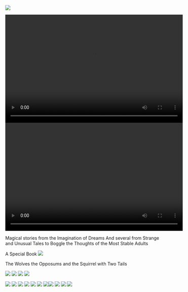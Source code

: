 

![](images/sometrainTT.png)

<video width="560" height="340" preload controls>
  <source src="hh.h264" type='video/mp4; codecs="avc1.42E01E, mp4a.40.2"'>
  	<!--<source src="hh.mov" type='video/mp4; codecs="avc1.42E01E, mp4a.40.2"' />
	<source src="hh.ogv" type='video/ogg; codecs="theora, vorbis"' />
	<source src="hh.webm" type='video/webm; codecs="vp8, vorbis"' />-->
</video>
<source src="https://www.kidsbooksandfun.com/video/m/rocoon.MP4" />
<video width="560" height="340" preload controls>
<embed type="application/x-vlc-plugin" pluginspage="http://www.videolan.org" target="video/racoon.mp4" />
</video>

Magical stories from the Imagination of Dreams
And several from Strange and Unusual Tales to Boggle the Thoughts of the Most Stable Adults

A Special Book
![](images/wolves.png)

The Wolves the Opposums and the Squirrel with Two Tails

![](images/RingofSkeletons.jpg) ![](images/curse.jpg) ![](images/Bridge1.jpg) ![](images/godivawhata.jpg)

![](images/lady.jpg) ![](images/searchblackrose.jpg) ![](images/wizard.jpg) ![](images/tomturkey.jpg) 
![](images/unicorns.jpg)  ![](images/treasure.jpg) ![](images/summer.jpg)![](images/blackcats.jpg)
![](images/skeleton.png) ![](images/shipBirds.png) ![](images/cattmouseM.png)

